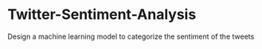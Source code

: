# Twitter-Sentiment-Analysis
Design a machine learning model to categorize the sentiment of the tweets
